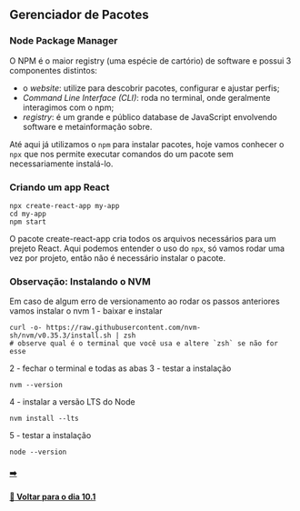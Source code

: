 ## Gerenciador de Pacotes

### Node Package Manager
O NPM é o maior registry (uma espécie de cartório) de software e possui 3 componentes distintos:
- o *website*: utilize para descobrir pacotes, configurar e ajustar perfis;
- *Command Line Interface (CLI)*: roda no terminal, onde geralmente interagimos com o npm;
- *registry*: é um grande e público database de JavaScript envolvendo software e metainformação sobre.

Até aqui já utilizamos o `npm` para instalar pacotes, hoje vamos conhecer o `npx` que nos permite executar comandos do um pacote sem necessariamente instalá-lo.

### Criando um app React

~~~shell
npx create-react-app my-app
cd my-app
npm start
~~~
O pacote create-react-app cria todos os arquivos necessários para um prejeto React. Aqui podemos entender o uso do `npx`, só vamos rodar uma vez por projeto, então não é necessário instalar o pacote.

### Observação: Instalando o NVM
Em caso de algum erro de versionamento ao rodar os passos anteriores vamos instalar o nvm
1 - baixar e instalar
~~~shell
curl -o- https://raw.githubusercontent.com/nvm-sh/nvm/v0.35.3/install.sh | zsh
# observe qual é o terminal que você usa e altere `zsh` se não for esse
~~~
2 - fechar o terminal e todas as abas
3 - testar a instalação
~~~shell
nvm --version
~~~
4 - instalar a versão LTS do Node
~~~shell
nvm install --lts
~~~
5 - testar a instalação
~~~shell
node --version
~~~

#### [ :arrow_right:](.)

#### [:date: Voltar para o dia 10.1](../#101-hello-world-no-react)

